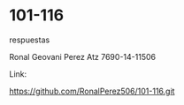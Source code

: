 # 101-116
respuestas

Ronal Geovani Perez Atz  7690-14-11506


Link: 

https://github.com/RonalPerez506/101-116.git


